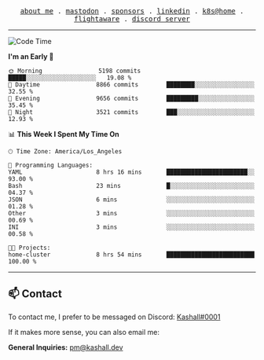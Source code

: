 <p align="center">
  <samp>
    <a href="https://jordanjones.org/">about me</a> .
    <a rel="me" href="https://mastodon.social/@kashall">mastodon</a> .
    <a href="https://github.com/sponsors/kashalls">sponsors</a> .
    <a href="https://linkedin.com/in/jordpjones">linkedin</a> .
    <a href="https://github.com/kashalls/home-cluster">k8s@home</a> .
    <a href="https://flightaware.com/adsb/stats/user/kashalls">flightaware</a> .
    <a href="https://discord.gg/ctgrp8k">discord server</a>
  </samp>
</p>

---

<!--START_SECTION:waka-->
![Code Time](http://img.shields.io/badge/Code%20Time-1%2C433%20hrs%201%20min-blue)

**I'm an Early 🐤** 

```text
🌞 Morning                5198 commits        █████░░░░░░░░░░░░░░░░░░░░   19.08 % 
🌆 Daytime                8866 commits        ████████░░░░░░░░░░░░░░░░░   32.55 % 
🌃 Evening                9656 commits        █████████░░░░░░░░░░░░░░░░   35.45 % 
🌙 Night                  3521 commits        ███░░░░░░░░░░░░░░░░░░░░░░   12.93 % 
```


📊 **This Week I Spent My Time On** 

```text
🕑︎ Time Zone: America/Los_Angeles

💬 Programming Languages: 
YAML                     8 hrs 16 mins       ███████████████████████░░   93.00 % 
Bash                     23 mins             █░░░░░░░░░░░░░░░░░░░░░░░░   04.37 % 
JSON                     6 mins              ░░░░░░░░░░░░░░░░░░░░░░░░░   01.28 % 
Other                    3 mins              ░░░░░░░░░░░░░░░░░░░░░░░░░   00.69 % 
INI                      3 mins              ░░░░░░░░░░░░░░░░░░░░░░░░░   00.58 % 

🐱‍💻 Projects: 
home-cluster             8 hrs 54 mins       █████████████████████████   100.00 % 
```


<!--END_SECTION:waka-->

---

## 📫 Contact

To contact me, I prefer to be messaged on Discord:  [Kashall#0001](https://discord.com/users/201077739589992448)

If it makes more sense, you can also email me:

**General Inquiries:** pm@kashall.dev  

